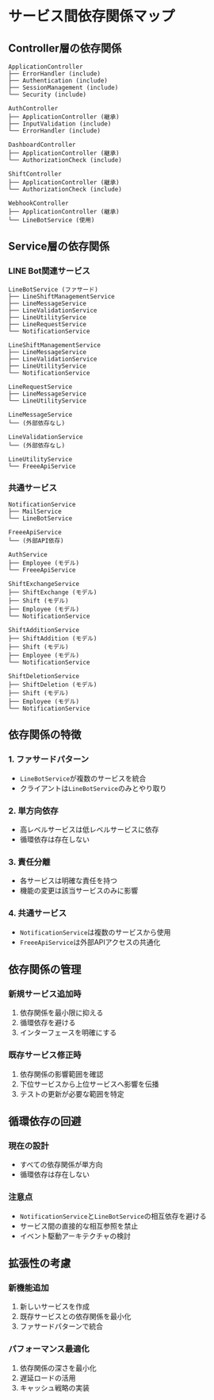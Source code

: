 # サービス間依存関係マップ

## Controller層の依存関係

```
ApplicationController
├── ErrorHandler (include)
├── Authentication (include)
├── SessionManagement (include)
└── Security (include)

AuthController
├── ApplicationController (継承)
├── InputValidation (include)
└── ErrorHandler (include)

DashboardController
├── ApplicationController (継承)
└── AuthorizationCheck (include)

ShiftController
├── ApplicationController (継承)
└── AuthorizationCheck (include)

WebhookController
├── ApplicationController (継承)
└── LineBotService (使用)
```

## Service層の依存関係

### LINE Bot関連サービス

```
LineBotService (ファサード)
├── LineShiftManagementService
├── LineMessageService
├── LineValidationService
├── LineUtilityService
├── LineRequestService
└── NotificationService

LineShiftManagementService
├── LineMessageService
├── LineValidationService
├── LineUtilityService
└── NotificationService

LineRequestService
├── LineMessageService
└── LineUtilityService

LineMessageService
└── (外部依存なし)

LineValidationService
└── (外部依存なし)

LineUtilityService
└── FreeeApiService
```

### 共通サービス

```
NotificationService
├── MailService
└── LineBotService

FreeeApiService
└── (外部API依存)

AuthService
├── Employee (モデル)
└── FreeeApiService

ShiftExchangeService
├── ShiftExchange (モデル)
├── Shift (モデル)
├── Employee (モデル)
└── NotificationService

ShiftAdditionService
├── ShiftAddition (モデル)
├── Shift (モデル)
├── Employee (モデル)
└── NotificationService

ShiftDeletionService
├── ShiftDeletion (モデル)
├── Shift (モデル)
├── Employee (モデル)
└── NotificationService
```

## 依存関係の特徴

### 1. ファサードパターン
- `LineBotService`が複数のサービスを統合
- クライアントは`LineBotService`のみとやり取り

### 2. 単方向依存
- 高レベルサービスは低レベルサービスに依存
- 循環依存は存在しない

### 3. 責任分離
- 各サービスは明確な責任を持つ
- 機能の変更は該当サービスのみに影響

### 4. 共通サービス
- `NotificationService`は複数のサービスから使用
- `FreeeApiService`は外部APIアクセスの共通化

## 依存関係の管理

### 新規サービス追加時
1. 依存関係を最小限に抑える
2. 循環依存を避ける
3. インターフェースを明確にする

### 既存サービス修正時
1. 依存関係の影響範囲を確認
2. 下位サービスから上位サービスへ影響を伝播
3. テストの更新が必要な範囲を特定

## 循環依存の回避

### 現在の設計
- すべての依存関係が単方向
- 循環依存は存在しない

### 注意点
- `NotificationService`と`LineBotService`の相互依存を避ける
- サービス間の直接的な相互参照を禁止
- イベント駆動アーキテクチャの検討

## 拡張性の考慮

### 新機能追加
1. 新しいサービスを作成
2. 既存サービスとの依存関係を最小化
3. ファサードパターンで統合

### パフォーマンス最適化
1. 依存関係の深さを最小化
2. 遅延ロードの活用
3. キャッシュ戦略の実装
